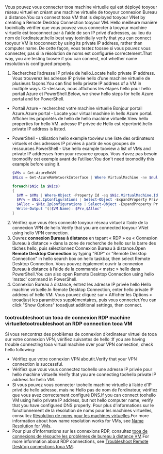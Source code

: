 <span data-ttu-id="40035-101">Vous pouvez vous connecter tooa machine virtuelle qui est déployé tooyour réseau virtuel en créant une machine virtuelle de tooyour connexion Bureau à distance.</span><span class="sxs-lookup"><span data-stu-id="40035-101">You can connect tooa VM that is deployed tooyour VNet by creating a Remote Desktop Connection tooyour VM.</span></span> <span data-ttu-id="40035-102">Hello meilleure manière tooinitially vérifier que vous pouvez vous connecter à tooyour machine virtuelle est tooconnect par à l’aide de son IP privé d’adresses, au lieu du nom de l’ordinateur.</span><span class="sxs-lookup"><span data-stu-id="40035-102">hello best way tooinitially verify that you can connect tooyour VM is tooconnect by using its private IP address, rather than computer name.</span></span> <span data-ttu-id="40035-103">De cette façon, vous testez toosee si vous pouvez vous connecter, pas si la résolution de noms est configurée correctement.</span><span class="sxs-lookup"><span data-stu-id="40035-103">That way, you are testing toosee if you can connect, not whether name resolution is configured properly.</span></span>

1. <span data-ttu-id="40035-104">Recherchez l’adresse IP privée de hello.</span><span class="sxs-lookup"><span data-stu-id="40035-104">Locate hello private IP address.</span></span> <span data-ttu-id="40035-105">Vous trouverez les adresse IP privée hello d’une machine virtuelle de plusieurs façons.</span><span class="sxs-lookup"><span data-stu-id="40035-105">You can find hello private IP address of a VM in multiple ways.</span></span> <span data-ttu-id="40035-106">Ci-dessous, nous affichons les étapes hello pour hello portail Azure et PowerShell.</span><span class="sxs-lookup"><span data-stu-id="40035-106">Below, we show hello steps for hello Azure portal and for PowerShell.</span></span>

  - <span data-ttu-id="40035-107">Portail Azure - recherchez votre machine virtuelle Bonjour portail Azure.</span><span class="sxs-lookup"><span data-stu-id="40035-107">Azure portal - Locate your virtual machine in hello Azure portal.</span></span> <span data-ttu-id="40035-108">Afficher les propriétés de hello de hello machine virtuelle.</span><span class="sxs-lookup"><span data-stu-id="40035-108">View hello properties for hello VM.</span></span> <span data-ttu-id="40035-109">adresse IP privée de Hello est répertorié.</span><span class="sxs-lookup"><span data-stu-id="40035-109">hello private IP address is listed.</span></span>

  - <span data-ttu-id="40035-110">PowerShell - utilisation hello exemple tooview une liste des ordinateurs virtuels et des adresses IP privées à partir de vos groupes de ressources.</span><span class="sxs-lookup"><span data-stu-id="40035-110">PowerShell - Use hello example tooview a list of VMs and private IP addresses from your resource groups.</span></span> <span data-ttu-id="40035-111">Vous n’avez pas besoin toomodify cet exemple avant de l’utiliser.</span><span class="sxs-lookup"><span data-stu-id="40035-111">You don't need toomodify this example before using it.</span></span>

    ```powershell
    $VMs = Get-AzureRmVM
    $Nics = Get-AzureRmNetworkInterface | Where VirtualMachine -ne $null

    foreach($Nic in $Nics)
    {
      $VM = $VMs | Where-Object -Property Id -eq $Nic.VirtualMachine.Id
      $Prv = $Nic.IpConfigurations | Select-Object -ExpandProperty PrivateIpAddress
      $Alloc = $Nic.IpConfigurations | Select-Object -ExpandProperty PrivateIpAllocationMethod
      Write-Output "$($VM.Name): $Prv,$Alloc"
    }
    ```

2. <span data-ttu-id="40035-112">Vérifiez que vous êtes connecté tooyour réseau virtuel à l’aide de la connexion VPN de hello.</span><span class="sxs-lookup"><span data-stu-id="40035-112">Verify that you are connected tooyour VNet using hello VPN connection.</span></span>
3. <span data-ttu-id="40035-113">Ouvrez **connexion Bureau à distance** en tapant « RDP » ou « Connexion Bureau à distance » dans la zone de recherche de hello sur la barre des tâches hello, puis sélectionnez Connexion Bureau à distance.</span><span class="sxs-lookup"><span data-stu-id="40035-113">Open **Remote Desktop Connection** by typing "RDP" or "Remote Desktop Connection" in hello search box on hello taskbar, then select Remote Desktop Connection.</span></span> <span data-ttu-id="40035-114">Vous pouvez également ouvrir la connexion Bureau à distance à l’aide de la commande « mstsc » hello dans PowerShell.</span><span class="sxs-lookup"><span data-stu-id="40035-114">You can also open Remote Desktop Connection using hello 'mstsc' command in PowerShell.</span></span> 
4. <span data-ttu-id="40035-115">Connexion Bureau à distance, entrez les adresse IP privée hello Hello machine virtuelle.</span><span class="sxs-lookup"><span data-stu-id="40035-115">In Remote Desktop Connection, enter hello private IP address of hello VM.</span></span> <span data-ttu-id="40035-116">Vous pouvez cliquez sur « Afficher les Options » tooadjust les paramètres supplémentaires, puis vous connecter.</span><span class="sxs-lookup"><span data-stu-id="40035-116">You can click "Show Options" tooadjust additional settings, then connect.</span></span>

### <a name="tootroubleshoot-an-rdp-connection-tooa-vm"></a><span data-ttu-id="40035-117">tootroubleshoot un tooa de connexion RDP machine virtuelle</span><span class="sxs-lookup"><span data-stu-id="40035-117">tootroubleshoot an RDP connection tooa VM</span></span>

<span data-ttu-id="40035-118">Si vous rencontrez des problèmes de connexion d’ordinateur virtuel de tooa sur votre connexion VPN, vérifiez suivantes de hello :</span><span class="sxs-lookup"><span data-stu-id="40035-118">If you are having trouble connecting tooa virtual machine over your VPN connection, check hello following:</span></span>

- <span data-ttu-id="40035-119">Vérifiez que votre connexion VPN aboutit.</span><span class="sxs-lookup"><span data-stu-id="40035-119">Verify that your VPN connection is successful.</span></span>
- <span data-ttu-id="40035-120">Vérifiez que vous vous connectez toohello une adresse IP privée pour hello machine virtuelle.</span><span class="sxs-lookup"><span data-stu-id="40035-120">Verify that you are connecting toohello private IP address for hello VM.</span></span>
- <span data-ttu-id="40035-121">Si vous pouvez vous connecter toohello machine virtuelle à l’aide d’IP privé de hello adresse, mais ne Hello pas de nom de l’ordinateur, vérifiez que vous avez correctement configuré DNS.</span><span class="sxs-lookup"><span data-stu-id="40035-121">If you can connect toohello VM using hello private IP address, but not hello computer name, verify that you have configured DNS properly.</span></span> <span data-ttu-id="40035-122">Pour plus d’informations sur le fonctionnement de la résolution de noms pour les machines virtuelles, consultez [Résolution de noms pour les machines virtuelles](../articles/virtual-network/virtual-networks-name-resolution-for-vms-and-role-instances.md).</span><span class="sxs-lookup"><span data-stu-id="40035-122">For more information about how name resolution works for VMs, see [Name Resolution for VMs](../articles/virtual-network/virtual-networks-name-resolution-for-vms-and-role-instances.md).</span></span>
- <span data-ttu-id="40035-123">Pour plus d’informations sur les connexions RDP, consultez [tooa de connexions de résoudre les problèmes de bureau à distance VM](../articles/virtual-machines/windows/troubleshoot-rdp-connection.md).</span><span class="sxs-lookup"><span data-stu-id="40035-123">For more information about RDP connections, see [Troubleshoot Remote Desktop connections tooa VM](../articles/virtual-machines/windows/troubleshoot-rdp-connection.md).</span></span>
